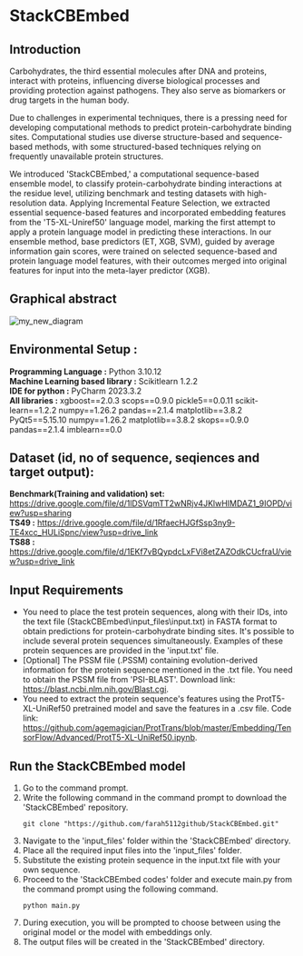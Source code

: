 # StackCBEmbed
## Introduction 

Carbohydrates, the third essential molecules after DNA and proteins, interact with proteins, influencing diverse biological processes and providing protection against pathogens. They also serve as biomarkers or drug targets in the human body.

Due to challenges in experimental techniques, there is a pressing need for developing computational methods to predict protein-carbohydrate binding sites. Computational studies use diverse structure-based and sequence-based methods, with some structured-based techniques relying on frequently unavailable protein structures.

We introduced 'StackCBEmbed,' a computational sequence-based ensemble model, to classify protein-carbohydrate binding interactions at the residue level, utilizing benchmark and testing datasets with high-resolution data. Applying Incremental Feature Selection, we extracted essential sequence-based features and incorporated embedding features from the 'T5-XL-Uniref50' language model, marking the first attempt to apply a protein language model in predicting these interactions. In our ensemble method, base predictors (ET, XGB, SVM), guided by average information gain scores, were trained on selected sequence-based and protein language model features, with their outcomes merged into original features for input into the meta-layer predictor (XGB).

## Graphical abstract
![my_new_diagram](https://github.com/farah5112github/StackCBEmbed/assets/60771070/10e0001e-6a61-4b76-ac7e-2c0c2922b393)

## Environmental Setup :
**Programming Language :** Python 3.10.12 <br />
**Machine Learning based library :** Scikitlearn 1.2.2 <br />
**IDE for python :** PyCharm 2023.3.2 <br />
**All libraries :** xgboost==2.0.3
scops==0.9.0
pickle5==0.0.11
scikit-learn==1.2.2
numpy==1.26.2
pandas==2.1.4
matplotlib==3.8.2
PyQt5==5.15.10
numpy==1.26.2
matplotlib==3.8.2
skops==0.9.0
pandas==2.1.4
imblearn==0.0

## Dataset (id, no of sequence, seqiences and target output):
**Benchmark(Training and validation) set:** https://drive.google.com/file/d/1lDSVqmTT2wNRjv4JKlwHIMDAZ1_9IOPD/view?usp=sharing <br />
**TS49 :** https://drive.google.com/file/d/1RfaecHJGfSsp3ny9-TE4xcc_HULiSpnc/view?usp=drive_link <br />
**TS88 :** https://drive.google.com/file/d/1EKf7vBQypdcLxFVi8etZAZOdkCUcfraU/view?usp=drive_link

## Input Requirements
- You need to place the test protein sequences, along with their IDs, into the text file (StackCBEmbed\input_files\input.txt) in FASTA format to obtain predictions for protein-carbohydrate 
  binding sites. It's possible to include several protein sequences simultaneously. Examples of these protein sequences are provided in the 'input.txt' file.
- [Optional] The PSSM file (.PSSM) containing evolution-derived information for the protein sequence mentioned in the .txt file.
  You need to obtain the PSSM file from 'PSI-BLAST'. Download link: https://blast.ncbi.nlm.nih.gov/Blast.cgi.
- You need to extract the protein sequence's features using the ProtT5-XL-UniRef50 pretrained model and save the features in a .csv file.
  Code link: https://github.com/agemagician/ProtTrans/blob/master/Embedding/TensorFlow/Advanced/ProtT5-XL-UniRef50.ipynb.


## Run the StackCBEmbed model
1. Go to the command prompt.
2. Write the following command in the command prompt to download the 'StackCBEmbed' repository.
   ```plaintext
   git clone "https://github.com/farah5112github/StackCBEmbed.git"
3. Navigate to the 'input_files' folder within the 'StackCBEmbed' directory.
4. Place all the required input files into the 'input_files' folder.
5. Substitute the existing protein sequence in the input.txt file with your own sequence. 
6. Proceed to the 'StackCBEmbed codes' folder and execute main.py from the command prompt using the following command. 
   ```plaintext
   python main.py
7. During execution, you will be prompted to choose between using the original model or the model with embeddings only.
8. The output files will be created in the 'StackCBEmbed' directory.
